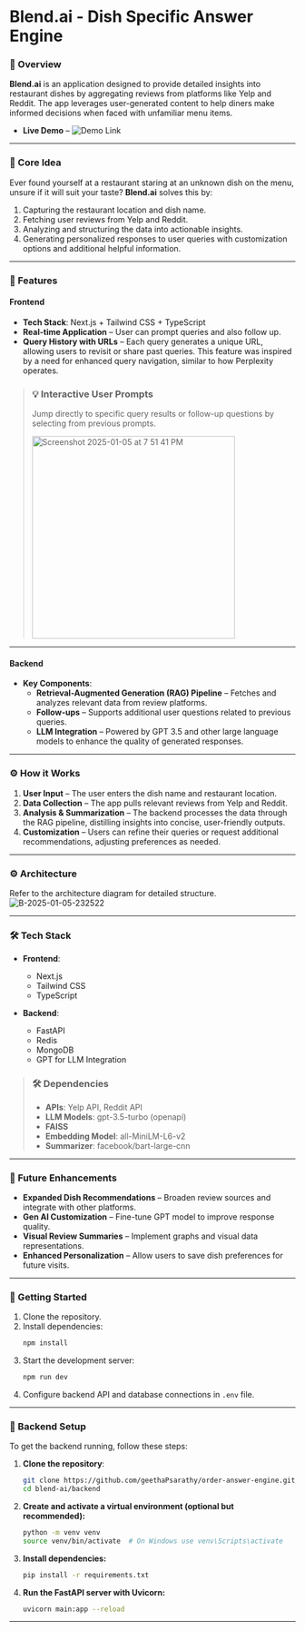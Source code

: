 # Blend.ai - Dish Specific Answer Engine  

### 🥘 Overview  
**Blend.ai** is an application designed to provide detailed insights into restaurant dishes by aggregating reviews from platforms like Yelp and Reddit. The app leverages user-generated content to help diners make informed decisions when faced with unfamiliar menu items.  

- **Live Demo** – ![Demo Link](https://www.loom.com/share/ac1423768cde43a6a2d7b1208391e095?sid=817e12b2-4b66-4899-8c17-82aadb180ba3)  

---

### 🎯 Core Idea  
Ever found yourself at a restaurant staring at an unknown dish on the menu, unsure if it will suit your taste? **Blend.ai** solves this by:  
1. Capturing the restaurant location and dish name.  
2. Fetching user reviews from Yelp and Reddit.  
3. Analyzing and structuring the data into actionable insights.  
4. Generating personalized responses to user queries with customization options and additional helpful information.  

---

### 🚀 Features  

#### **Frontend**  
- **Tech Stack**: Next.js + Tailwind CSS + TypeScript  
- **Real-time Application** – User can prompt queries and also follow up.  
- **Query History with URLs** – Each query generates a unique URL, allowing users to revisit or share past queries. This feature was inspired by a need for enhanced query navigation, similar to how Perplexity operates.  

> ### 💡 **Interactive User Prompts**  
> Jump directly to specific query results or follow-up questions by selecting from previous prompts.  
>  
> <img width="357" alt="Screenshot 2025-01-05 at 7 51 41 PM" src="https://github.com/user-attachments/assets/5b8c7e06-59d3-4a34-b850-ff2f6173fa73" />  

---

#### **Backend**    
- **Key Components**:  
  - **Retrieval-Augmented Generation (RAG) Pipeline** – Fetches and analyzes relevant data from review platforms.  
  - **Follow-ups** – Supports additional user questions related to previous queries.  
  - **LLM Integration** – Powered by GPT 3.5 and other large language models to enhance the quality of generated responses.  

---

### ⚙️ How it Works  
1. **User Input** – The user enters the dish name and restaurant location.  
2. **Data Collection** – The app pulls relevant reviews from Yelp and Reddit.  
3. **Analysis & Summarization** – The backend processes the data through the RAG pipeline, distilling insights into concise, user-friendly outputs.  
4. **Customization** – Users can refine their queries or request additional recommendations, adjusting preferences as needed.  

---

### ⚙️ Architecture  
Refer to the architecture diagram for detailed structure.  
![B-2025-01-05-232522](https://github.com/user-attachments/assets/6aef7614-9b1c-4679-a825-661759f11bdb)  

---

### 🛠️ Tech Stack  
- **Frontend**:  
  - Next.js  
  - Tailwind CSS  
  - TypeScript  

- **Backend**:  
  - FastAPI  
  - Redis  
  - MongoDB  
  - GPT for LLM Integration  

> ### 🛠️ **Dependencies**  
> - **APIs**: Yelp API, Reddit API  
> - **LLM Models**: gpt-3.5-turbo (openapi)  
> - **FAISS**  
> - **Embedding Model**: all-MiniLM-L6-v2  
> - **Summarizer**: facebook/bart-large-cnn  

---

### 📄 Future Enhancements  
- **Expanded Dish Recommendations** – Broaden review sources and integrate with other platforms.  
- **Gen AI Customization** – Fine-tune GPT model to improve response quality.  
- **Visual Review Summaries** – Implement graphs and visual data representations.  
- **Enhanced Personalization** – Allow users to save dish preferences for future visits.  

---

### 📌 Getting Started  
1. Clone the repository.  
2. Install dependencies:  
   ```bash
   npm install
   ```  
3. Start the development server:  
   ```bash
   npm run dev
   ```  
4. Configure backend API and database connections in `.env` file.  

---

### 🚀 Backend Setup  
To get the backend running, follow these steps:  

1. **Clone the repository**:  
   ```bash
   git clone https://github.com/geethaPsarathy/order-answer-engine.git
   cd blend-ai/backend
   ```  

2. **Create and activate a virtual environment (optional but recommended):**  
   ```bash
   python -m venv venv
   source venv/bin/activate  # On Windows use venv\Scripts\activate
   ```  

3. **Install dependencies:**  
   ```bash
   pip install -r requirements.txt
   ```  

4. **Run the FastAPI server with Uvicorn:**  
   ```bash
   uvicorn main:app --reload
   ```  
---
